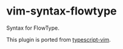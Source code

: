 # vim-syntax-flowtype

Syntax for FlowType.

This plugin is ported from [typescript-vim](https://github.com/leafgarland/typescript-vim).
